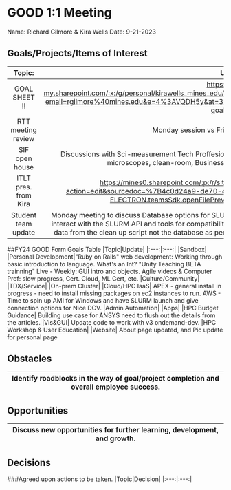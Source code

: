 # GOOD 1:1 Meeting 
Name: Richard Gilmore & Kira Wells
Date: 9-21-2023
## Goals/Projects/Items of Interest 
|Topic:|Update|
|:---:|:---:| 
| GOAL SHEET !! | <https://mines0-my.sharepoint.com/:x:/g/personal/kirawells_mines_edu/EYMTZGZoXYhKiUu_063RCIIBpqR76FC8LwAADfxgcLrpJw?email=rgilmore%40mines.edu&e=4%3AVQDH5y&at=31> Update on Monday with new goal discriptions, and SMART goal defined/
| RTT meeting review | Monday session vs Friday session: same content. 
| SIF open house | Discussions with Sci-measurement Tech Proffesionals. TEM/STEM, XRD-XXX, TOF-SIMS^5, Needle scan microscopes, clean-room, Business model. Still need to talk with the director.
| ITLT pres. from Kira | <https://mines0.sharepoint.com/:p:/r/sites/GRP-ITS-CIARC/_layouts/15/Doc.aspx?action=edit&sourcedoc=%7B4c0d24a9-de70-40ba-8178-d8f5ba762893%7D&wdOrigin=TEAMS-ELECTRON.teamsSdk.openFilePreview&wdExp=TEAMS-CONTROL&web=1>
|Student team update | Monday meeting to discuss Database options for SLURM. Mike's, suggestion "DONT'T TOUCH THE DATABASE" interact with the SLURM API and tools for compatibility and maintainability. Real-time is a stretch maybe get this data from the clean up script not the database as pending transaction, then pull source of truth from database.

##FY24 GOOD Form Goals Table
|Topic|Update|
|:---:|:---:|
|Sandbox|
|Personal Development|"Ruby on Rails" web development: Working through basic introduction to language. What's an Int? "Unity Teaching BETA trainning" Live - Weekly: GUI intro and objects. Agile videos & Computer Prof: slow progress, Cert. Cloud, ML Cert, etc.
|Culture/Community|
|TDX/Service|
|On-prem Cluster|
|Cloud/HPC IaaS| APEX - general install in progress - need to install missing packages on ec2 instances to run. AWS - Time to spin up AMI for Windows and have SLURM launch and give connection options for Nice DCV.
|Admin Automation|
|Apps|
|HPC Budget Guidance| Building use case for ANSYS need to flush out the details from the articles.
|Vis&GUI| Update code to work with v3 ondemand-dev.
|HPC Workshop & User Education|
|Website| About page updated, and Pic update for personal page

## Obstacles
|Identify roadblocks in the way of goal/project completion and overall employee success.|
|---|

## Opportunities 
|Discuss new opportunities for further learning, development, and growth.|
|---|

## Decisions
###Agreed upon actions to be taken.
|Topic|Decision|
|:---:|:---:|
